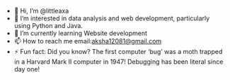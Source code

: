 - 👋 Hi, I’m @littleaxa
- 👀 I’m interested in data analysis and web development, particularly using Python and Java.
- 🌱 I’m currently learning Website development
- 📫 How to reach me email:aksha12081@gmail.com
- ⚡ Fun fact: Did you know? The first computer ‘bug’ was a moth trapped in a Harvard Mark II computer in 1947! Debugging has been literal since day one!

<!---
littleaxa/littleaxa is a ✨ special ✨ repository because its `README.md` (this file) appears on your GitHub profile.
You can click the Preview link to take a look at your changes.
--->
